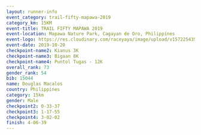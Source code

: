 ```yaml
---
layout: runner-info 
event_category: trail-fifty-mapawa-2019 
category_km: 15KM 
event-title: TRAIL FIFTY MAPAWA 2019 
event-location: Mapawa Nature Park, Cagayan de Oro, Philippines 
event-logo: https://res.cloudinary.com/raceyaya/image/upload/v1572254355/logo/trail-fifty-mapawa_fizjmb.jpg 
event-date: 2019-10-20 
checkpoint-name2: Kianus 3K 
checkpoint-name3: Bigaan 8K 
checkpoint-name4: Puntol Tugas - 12K 
overall_rank: 73
gender_rank: 54
bib: 15044
name: Douglas Macalos
country: Philippines
category: 15km
gender: Male
checkpoint2: 0-33-37
checkpoint3: 1-17-55
checkpoint4: 3-02-02
finish: 4-06-39
---
```

